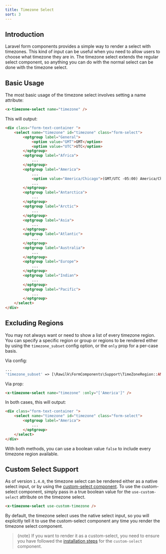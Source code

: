 ```yaml
---
title: Timezone Select
sort: 3
---
```


## Introduction

Laravel form components provides a simple way to render a select with timezones. This kind of input can be useful when you need to allow users
to choose what timezone they are in. The timezone select extends the regular select component, so anything you can do with the normal select
can be done with the timezone select.

## Basic Usage

The most basic usage of the timezone select involves setting a name attribute:

```html
<x-timezone-select name="timezone" />
```

This will output:

```html
<div class="form-text-container ">
    <select name="timezone" id="timezone" class="form-select">
        <optgroup label="General">
            <option value="GMT">GMT</option>
            <option value="UTC">UTC</option>
        </optgroup>
        <optgroup label="Africa">
            ...
        </optgroup>
        <optgroup label="America">
            ...
            <option value="America/Chicago">(GMT/UTC -05:00) America/Chicago</option>
            ...
        </optgroup>
        <optgroup label="Antarctica">
            ...
        </optgroup>
        <optgroup label="Arctic">
            ...
        </optgroup>
        <optgroup label="Asia">
            ...
        </optgroup>
        <optgroup label="Atlantic">
            ...
        </optgroup>
        <optgroup label="Australia">
            ...
        </optgroup>
        <optgroup label="Europe">
            ...
        </optgroup>
        <optgroup label="Indian">
            ...
        </optgroup>
        <optgroup label="Pacific">
            ...
        </optgroup>
    </select>
</div>
```

## Excluding Regions

You may not always want or need to show a list of every timezone region. You can specify a specific region or group or regions to
be rendered either by using the `timezone_subset` config option, or the `only` prop for a per-case basis.

Via config:
```php
...
'timezone_subset' => [\Rawilk\FormComponents\Support\TimeZoneRegion::AMERICA],
```

Via prop:
```html
<x-timezone-select name="timezone" :only="['America']" />
```

In both cases, this will output:
```html
<div class="form-text-container ">
    <select name="timezone" id="timezone" class="form-select">
        <optgroup label="America">
            ...
        </optgroup>
    </select>
</div>
```

With both methods, you can use a boolean value `false` to include every timezone region available.

## Custom Select Support

As of version `1.4.0`, the timezone select can be rendered either as a native select input, or by using the
[custom-select component](/docs/laravel-form-components/{version}/components/custom-select). To use the custom-select
component, simply pass in a true boolean value for the `use-custom-select` attribute on the timezone select.

```html
<x-timezone-select use-custom-timezone />
```

By default, the timezone select uses the native select input, so you will explicitly tell it to use
the custom-select component any time you render the timezone select component.

> {note} If you want to render it as a custom-select, you need to ensure you have followed the
[installation steps](/docs/laravel-form-components/{version}/components/custom-select#user-content-installation) for the `custom-select` component.
